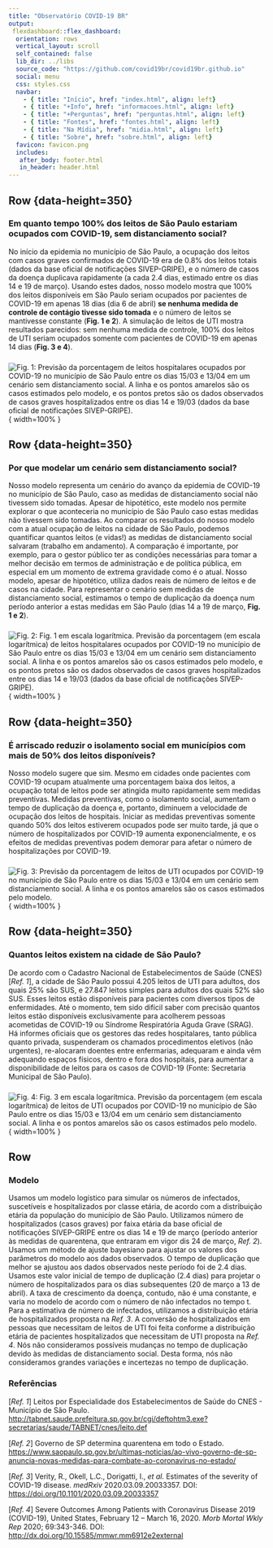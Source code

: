 ```yaml
---
title: "Observatório COVID-19 BR"
output: 
 flexdashboard::flex_dashboard:
  orientation: rows
  vertical_layout: scroll
  self_contained: false
  lib_dir: ../libs
  source_code: "https://github.com/covid19br/covid19br.github.io"
  social: menu
  css: styles.css
  navbar:
    - { title: "Início", href: "index.html", align: left}
    - { title: "+Info", href: "informacoes.html", align: left}
    - { title: "+Perguntas", href: "perguntas.html", align: left}
    - { title: "Fontes", href: "fontes.html", align: left}
    - { title: "Na Mídia", href: "midia.html", align: left}
    - { title: "Sobre", href: "sobre.html", align: left}
  favicon: favicon.png
  includes:
   after_body: footer.html
   in_header: header.html
---
```



Row  {data-height=350}
---------------------
  
### Em quanto tempo 100% dos leitos de São Paulo estariam ocupados com COVID-19, sem distanciamento social?
  
No início da epidemia no município de São Paulo, a ocupação dos leitos com casos graves confirmados de COVID-19 era de 0.8% dos leitos totais (dados da base oficial de notificações SIVEP-GRIPE), e o número de casos da doença duplicava rapidamente (a cada 2.4 dias, estimado entre os dias 14 e 19 de março). Usando estes dados, nosso modelo mostra que 100% dos leitos disponíveis em São Paulo seriam ocupados por pacientes de COVID-19 em apenas 18 dias (dia 6 de abril) **se nenhuma medida de controle de contágio tivesse sido tomada** e o número de leitos se mantivesse constante (**Fig. 1 e 2**). A simulação de leitos de UTI mostra resultados parecidos: sem nenhuma medida de controle, 100% dos leitos de UTI seriam ocupados somente com pacientes de COVID-19 em apenas 14 dias (**Fig. 3 e 4**).

###

![**Fig. 1**: Previsão da porcentagem de **leitos hospitalares** ocupados por COVID-19 no município de São Paulo entre os dias 15/03 e 13/04 em um cenário sem distanciamento social. A linha e os pontos amarelos são os casos estimados pelo modelo, e os pontos pretos são os dados observados de casos graves hospitalizados entre os dias 14 e 19/03 (dados da base oficial de notificações SIVEP-GRIPE).](fig/leitos_fig1.png){ width=100% }


Row {data-height=350}
---------------------
  
### Por que modelar um cenário sem distanciamento social?

Nosso modelo representa um cenário do avanço da epidemia de COVID-19 no município de São Paulo, caso as medidas de distanciamento social não tivessem sido tomadas. Apesar de hipotético, este modelo nos permite explorar o que aconteceria no município de São Paulo caso estas medidas não tivessem sido tomadas. Ao comparar os resultados do nosso modelo com a atual ocupação de leitos na cidade de São Paulo, podemos quantificar quantos leitos (e vidas!) as medidas de distanciamento social salvaram (trabalho em andamento). A comparação é importante, por exemplo, para o gestor público ter as condições necessárias para tomar a melhor decisão em termos de administração e de política pública, em especial em um momento de extrema gravidade como é o atual. Nosso modelo, apesar de hipotético, utiliza dados reais de número de leitos e de casos na cidade. Para representar o cenário sem medidas de distanciamento social, estimamos o tempo de duplicação da doença num período anterior a estas medidas em São Paulo (dias 14 a 19 de março, **Fig. 1 e 2**).

###

![**Fig. 2**:  Fig. 1 em escala logarítmica. Previsão da porcentagem (em escala logarítmica) de **leitos hospitalares** ocupados por COVID-19 no município de São Paulo entre os dias 15/03 e 13/04 em um cenário sem distanciamento social. A linha e os pontos amarelos são os casos estimados pelo modelo, e os pontos pretos são os dados observados de casos graves hospitalizados entre os dias 14 e 19/03 (dados da base oficial de notificações SIVEP-GRIPE).](fig/leitos_fig2.png){ width=100% }


Row {data-height=350}
---------------------

### É arriscado reduzir o isolamento social em municípios com mais de 50% dos leitos disponíveis?

Nosso modelo sugere que sim. Mesmo em cidades onde pacientes com COVID-19 ocupam atualmente uma porcentagem baixa dos leitos, a ocupação total de leitos pode ser atingida muito rapidamente sem medidas preventivas. Medidas preventivas, como o isolamento social, aumentam o tempo de duplicação da doença e, portanto, diminuem a velocidade de ocupação dos leitos de hospitais. Iniciar as medidas preventivas somente quando 50% dos leitos estiverem ocupados pode ser muito tarde, já que o número de hospitalizados por COVID-19 aumenta exponencialmente, e os efeitos de medidas preventivas podem demorar para afetar o número de hospitalizações por COVID-19. 

### 

![**Fig. 3**: Previsão da porcentagem de **leitos de UTI** ocupados por COVID-19 no município de São Paulo entre os dias 15/03 e 13/04 em um cenário sem distanciamento social. A linha e os pontos amarelos são os casos estimados pelo modelo.](fig/leitos_fig3.png){ width=100% }
  

Row {data-height=350}
---------------------

### Quantos leitos existem na cidade de São Paulo?

De acordo com o Cadastro Nacional de Estabelecimentos de Saúde (CNES) [*Ref. 1*], a cidade de São Paulo possui 4.205 leitos de UTI para adultos, dos quais 25% são SUS, e 27.847 leitos simples para adultos dos quais 52% são SUS. Esses leitos estão disponíveis para pacientes com diversos tipos de enfermidades. Até o momento, tem sido difícil saber com precisão quantos leitos estão disponíveis exclusivamente para acolherem pessoas acometidas de COVID-19 ou Síndrome Respiratória Aguda Grave (SRAG). Há informes oficiais que os gestores das redes hospitalares, tanto pública quanto privada, suspenderam os chamados procedimentos eletivos (não urgentes), re-alocaram doentes entre enfermarias, adequaram e ainda vêm adequando espaços físicos, dentro e fora dos hospitais, para aumentar a disponibilidade de leitos para os casos de COVID-19 (Fonte: Secretaria Municipal de São Paulo). 

### 

![**Fig. 4**:  Fig. 3 em escala logarítmica. Previsão da porcentagem (em escala logarítmica) de **leitos de UTI** ocupados por COVID-19 no município de São Paulo entre os dias 15/03 e 13/04 em um cenário sem distanciamento social. A linha e os pontos amarelos são os casos estimados pelo modelo.](fig/leitos_fig4.png){ width=100% }


Row
---------------------
### Modelo

Usamos um modelo logístico para simular os números de infectados, suscetíveis e hospitalizados por classe etária, de acordo com a distribuição etária da população do município de São Paulo. Utilizamos número de hospitalizados (casos graves) por faixa etária da base oficial de notificações SIVEP-GRIPE entre os dias 14 e 19 de março (período anterior às medidas de quarentena, que entraram em vigor dis 24 de março, *Ref. 2*). Usamos um método de ajuste bayesiano para ajustar os valores dos parâmetros do modelo aos dados observados. 
O tempo de duplicação que melhor se ajustou aos dados observados neste período foi de 2.4 dias. Usamos este valor inicial de tempo de duplicação (2.4 dias) para projetar o número de hospitalizados para os dias subsequentes (20 de março a 13 de abril). A taxa de crescimento da doença, contudo, não é uma constante, e varia no modelo de acordo com o número de não infectados no tempo t. Para a estimativa de número de infectados, utilizamos a distribuição etária de hospitalizados proposta na *Ref. 3*. A conversão de hospitalizados em pessoas que necessitam de leitos de UTI foi feita conforme a distribuição etária de pacientes hospitalizados que necessitam de UTI proposta na *Ref. 4*. Nós não consideramos possíveis mudanças no tempo de duplicação devido às medidas de distanciamento social. Desta forma, nós não consideramos grandes variações e incertezas no tempo de duplicação.

### Referências

[*Ref. 1*] Leitos por Especialidade dos Estabelecimentos de Saúde do CNES - Município de São Paulo. 
http://tabnet.saude.prefeitura.sp.gov.br/cgi/deftohtm3.exe?secretarias/saude/TABNET/cnes/leito.def

[*Ref. 2*] Governo de SP determina quarentena em todo o Estado.  https://www.saopaulo.sp.gov.br/ultimas-noticias/ao-vivo-governo-de-sp-anuncia-novas-medidas-para-combate-ao-coronavirus-no-estado/

[*Ref. 3*] Verity, R., Okell, L.C., Dorigatti, I., *et al.* Estimates of the severity of COVID-19 disease. *medRxiv* 2020.03.09.20033357. DOI: https://doi.org/10.1101/2020.03.09.20033357 

[*Ref. 4*] Severe Outcomes Among Patients with Coronavirus Disease 2019 (COVID-19), United States, February 12 – March 16, 2020. *Morb Mortal Wkly Rep* 2020; 69:343-346. DOI: http://dx.doi.org/10.15585/mmwr.mm6912e2external




